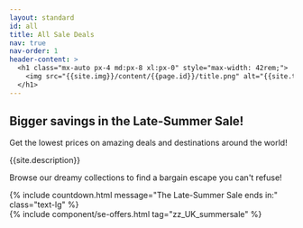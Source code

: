 ```yaml
---
layout: standard
id: all
title: All Sale Deals
nav: true
nav-order: 1
header-content: >
  <h1 class="mx-auto px-4 md:px-8 xl:px-0" style="max-width: 42rem;">
    <img src="{{site.img}}/content/{{page.id}}/title.png" alt="{{site.title}}">
  </h1>
---
```


<div class="page-padding text-textBlack content-spacing bg-white">
  <div class="mx-auto max-w-screen-lg py-20 text-center">
    <h2 class="h4">Bigger savings in the Late-Summer Sale!</h2>
    <p class="text-lg">Get the lowest prices on amazing deals and destinations around the world!</p>
    <p class="text-lg">{{site.description}}</p>
    <p class="text-lg">Browse our dreamy collections to find a bargain escape you can't refuse! </p>
    {% include countdown.html message="The Late-Summer Sale ends in:" class="text-lg" %}
  </div>
</div>

<div class="page-padding content-spacing">
  <div class="mx-auto max-w-screen-3xl pb-24">
    {% include component/se-offers.html tag="zz_UK_summersale" %}
  </div>
</div>
